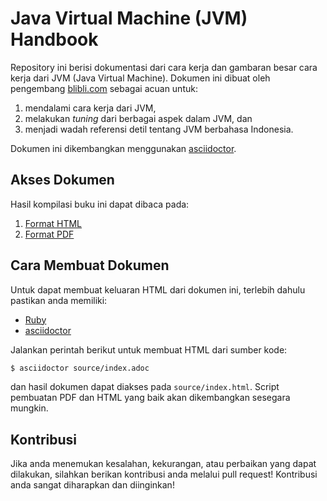 # Java Virtual Machine (JVM) Handbook

Repository ini berisi dokumentasi dari cara kerja dan gambaran besar
cara kerja dari JVM (Java Virtual Machine). Dokumen ini dibuat oleh 
pengembang [blibli.com](https://www.blibli.com/) sebagai acuan untuk:

1. mendalami cara kerja dari JVM, 
2. melakukan *tuning* dari berbagai aspek dalam JVM, dan
3. menjadi wadah referensi detil tentang JVM berbahasa Indonesia.

Dokumen ini dikembangkan menggunakan [asciidoctor](http://asciidoctor.org).

## Akses Dokumen

Hasil kompilasi buku ini dapat dibaca pada:

1. [Format HTML](#)
2. [Format PDF](#)

## Cara Membuat Dokumen

Untuk dapat membuat keluaran HTML dari dokumen ini, terlebih dahulu
pastikan anda memiliki:

* [Ruby](https://www.ruby-lang.org/en/downloads/)
* [asciidoctor](http://www.asciidoctor.org/)

Jalankan perintah berikut untuk membuat HTML dari sumber kode:

```bash
$ asciidoctor source/index.adoc
```

dan hasil dokumen dapat diakses pada `source/index.html`. Script 
pembuatan PDF dan HTML yang baik akan dikembangkan sesegara mungkin.

## Kontribusi

Jika anda menemukan kesalahan, kekurangan, atau perbaikan yang dapat 
dilakukan, silahkan berikan kontribusi anda melalui pull request! 
Kontribusi anda sangat diharapkan dan diinginkan!
